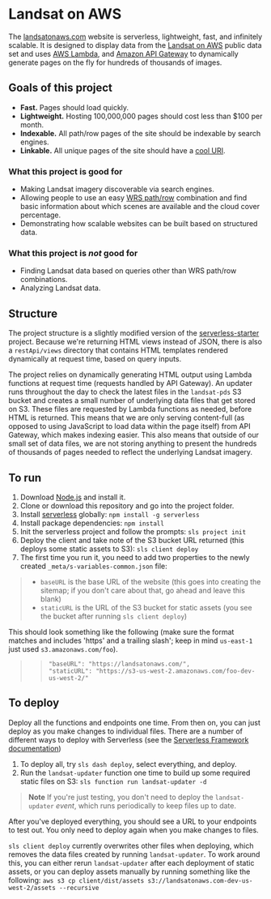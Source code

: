 # Landsat on AWS

The [landsatonaws.com](https://landsatonaws.com) website is serverless, lightweight, fast, and infinitely scalable. It is designed to display data from the [Landsat on AWS](https://aws.amazon.com/public-data-sets/landsat/) public data set and uses [AWS Lambda](https://aws.amazon.com/lambda/), and [Amazon API Gateway](https://aws.amazon.com/api-gateway/) to dynamically generate pages on the fly for hundreds of thousands of images.


## Goals of this project

- **Fast.** Pages should load quickly.
- **Lightweight.** Hosting 100,000,000 pages should cost less than $100 per month.
- **Indexable.** All path/row pages of the site should be indexable by search engines.
- **Linkable.** All unique pages of the site should have a [cool URI](http://www.w3.org/Provider/Style/URI.html).

### What this project is good for

- Making Landsat imagery discoverable via search engines.
- Allowing people to use an easy [WRS path/row](http://landsat.gsfc.nasa.gov/?p=3231) combination and find basic information about which scenes are available and the cloud cover percentage.
- Demonstrating how scalable websites can be built based on structured data.

### What this project is _not_ good for

- Finding Landsat data based on queries other than WRS path/row combinations.
- Analyzing Landsat data.

## Structure

The project structure is a slightly modified version of the [serverless-starter](https://github.com/serverless/serverless-starter) project. Because we're returning HTML views instead of JSON, there is also a `restApi/views` directory that contains HTML templates rendered dynamically at request time, based on query inputs.

The project relies on dynamically generating HTML output using Lambda functions at request time (requests handled by API Gateway). An updater runs throughout the day to check the latest files in the `landsat-pds` S3 bucket and creates a small number of underlying data files that get stored on S3. These files are requested by Lambda functions as needed, before HTML is returned. This means that we are only serving content-full (as opposed to using JavaScript to load data within the page itself) from API Gateway, which makes indexing easier. This also means that outside of our small set of data files, we are not storing anything to present the hundreds of thousands of pages needed to reflect the underlying Landsat imagery.

## To run 

1. Download [Node.js](https://nodejs.org/download/) and install it.
2. Clone or download this repository and go into the project folder.
3. Install [serverless](http://serverless.com/) globally: `npm install -g serverless`
4. Install package dependencies: `npm install`
5. Init the serverless project and follow the prompts: `sls project init`
6. Deploy the client and take note of the S3 bucket URL returned (this  deploys some static assets to S3): `sls client deploy`
7. The first time you run it, you  need to add two properties to the newly created `_meta/s-variables-common.json` file:  
>* `baseURL` is the base URL of the website (this goes into creating the sitemap; if you don't care about that, go ahead and leave this blank)
>* `staticURL` is the URL of the S3 bucket for static assets (you see the bucket after running `sls client deploy`) 

This should look something like the following (make sure the format matches and includes 'https' and a trailing slash'; keep in mind `us-east-1` just used `s3.amazonaws.com/foo`).
>>```
>>"baseURL": "https://landsatonaws.com/",
>>"staticURL": "https://s3-us-west-2.amazonaws.com/foo-dev-us-west-2/"
>>```

## To deploy
Deploy all the functions and endpoints one time. From then on, you can just deploy as you make changes to individual files. There are a number of different ways to deploy with Serverless (see the  [Serverless Framework documentation](https://serverless.com/framework/docs/))

1. To deploy all, try `sls dash deploy`, select everything, and deploy. 
2. Run the `landsat-updater` function one time to build up some required static files on S3: `sls function run landsat-updater -d`

>**Note** If you're just testing, you don't need to deploy the `landsat-updater` *event*, which runs periodically to keep files up to date.

After you've deployed everything, you should see a URL to your endpoints to test out. You only need to deploy again when you make changes to files.

`sls client deploy` currently overwrites other files when deploying, which removes the data files created by running `landsat-updater`. To work around this, you can either rerun `landsat-updater` after each deployment of static assets, or you can deploy assets manually by running something like the following:
    `aws s3 cp client/dist/assets s3://landsatonaws.com-dev-us-west-2/assets --recursive`